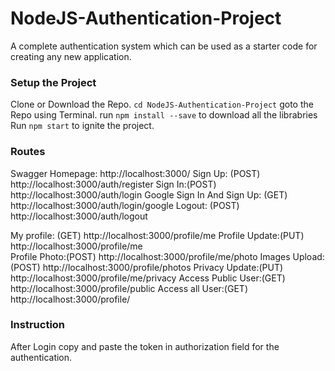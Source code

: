 # NodeJS-Authentication-Project
A complete authentication system which can be used as a starter code for creating any new application.

### Setup the Project
Clone or Download the Repo.
`cd NodeJS-Authentication-Project` goto the Repo using Terminal.
run `npm install --save` to download all the librabries
Run `npm start` to ignite the project.
### Routes

Swagger Homepage: http://localhost:3000/
Sign Up: (POST) http://localhost:3000/auth/register
Sign In:(POST) http://localhost:3000/auth/login
Google Sign In And Sign Up: (GET) http://localhost:3000/auth/login/google
Logout: (POST) http://localhost:3000/auth/logout

My profile: (GET)  http://localhost:3000/profile/me
Profile Update:(PUT)  http://localhost:3000/profile/me  
Profile Photo:(POST)  http://localhost:3000/profile/me/photo
Images Upload:(POST)  http://localhost:3000/profile/photos
Privacy Update:(PUT) http://localhost:3000/profile/me/privacy
Access Public User:(GET)  http://localhost:3000/profile/public
Access all User:(GET)  http://localhost:3000/profile/

### Instruction 
After Login copy and paste the token in authorization field for the authentication.

